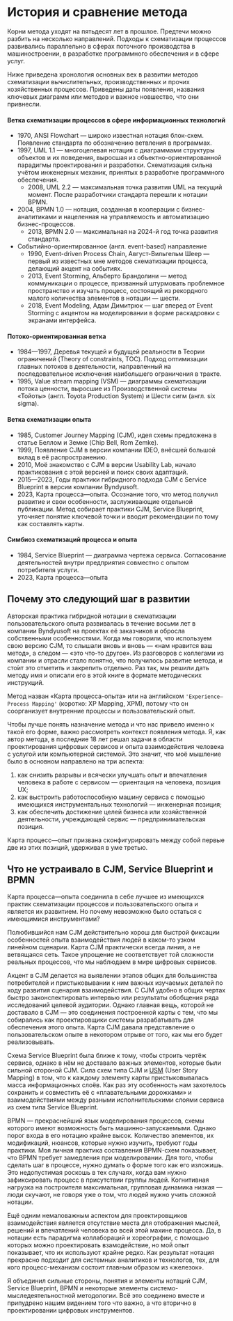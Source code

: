 # История и сравнение метода

Корни метода уходят на пятьдесят лет в прошлое. Предтечи можно разбить на несколько направлений. Подходы к схематизации процессов развивались параллельно в сферах поточного производства в машиностроении, в разработке программного обеспечения и в сфере услуг.

Ниже приведена хронология основных вех в развитии методов схематизации вычислительных, производственных и прочих хозяйственных процессов. Приведены даты появления, названия ключевых диаграмм или методов и важное новшество, что они привнесли.

#### Ветка схематизации процессов в сфере информационных технологий

* 1970, ANSI Flowchart — широко известная нотация блок-схем. Появление стандарта по обозначению ветвления в программах.
* 1997, UML 1.1 — многоцелевая нотация с диаграммами структуры объектов и их поведения, выросшая из объектно-ориентированной парадигмы проектирования и разработки. Схематизация сильна учётом инженерных механик, принятых в разработке программного обеспечения.
  * 2008, UML 2.2 — максимальная точка развития UML на текущий момент. После разработчики стандарта перешли к нотации BPMN.
* 2004, BPMN 1.0 — нотация, созданная в кооперации с бизнес-аналитиками и нацеленная на управляемость и автоматизацию бизнес-процессов.
  * 2013, BPMN 2.0 — максимальная на 2024-й год точка развития стандарта.
* Событийно-ориентированное (англ. event-based) направление
  * 1990, Event-driven Process Chain, Август-Вильгельм Шеер — первый из известных мне методов схематизации процесса, делающий акцент на событиях.
  * 2013, Event Storming, Альберто Брандолини — метод коммуникации о процессе, призванный штурмовать проблемное пространство и изучать процесс, состоящий из рекордного малого количества элементов в нотации — шести.
  * 2018, Event Modeling, Адам Димитрюк — шаг вперед от Event Storming с акцентом на моделировании в форме раскадровки с экранами интерфейса.

#### Потоко-ориентированная ветка

* 1984—1997, Деревья текущей и будущей реальности в Теории ограничений (Theory of constraints, TOC). Подход оптимизации главных потоков в деятельности, направленный на последовательное исключения наибольшего ограничения в тракте.
* 1995, Value stream mapping (VSM) — диаграммы схематизации потока ценности, выросшие из Производственной системы «Тойоты» (англ. Toyota Production System) и Шести сигм (англ. six sigma).

#### Ветка схематизации опыта

* 1985, Customer Journey Mapping (CJM), идея схемы предложена в статье Беллом и Земке (Chip Bell, Rom Zemke).
* 1999, Появление CJM в версии компании IDEO, внёсшей большой вклад в её распространению.
* 2010, Моё знакомство с CJM в версии Usability Lab, начало практикования с этой версией и поиск своих адаптаций.
* 2015—2023, Годы практики гибридного подхода CJM с Service Blueprint в версии компании Byndyusoft.
* 2023, Карта процесса—опыта. Осознание того, что метод получил развитие и свои особенности, заслуживающие отдельной публикации. Метод собирает практики CJM, Service Blueprint, уточняет понятие ключевой точки и вводит рекомендации по тому как составлять карты.

#### Симбиоз схематизаций процесса и опыта

* 1984, Service Blueprint — диаграмма чертежа сервиса. Согласование деятельностей внутри предприятия совместно с опытом потребителя услуги.
* 2023, Карта процесса—опыта

## Почему это следующий шаг в развитии

Авторская практика гибридной нотации в схематизации пользовательского опыта развивалась в течение восьми лет в компании Byndyusoft на проектах её заказчиков и обросла собственными особенностями. Когда мы говорили, что используем свою версию CJM, то слышали вновь и вновь — «нам нравится ваш метод», а следом — «это что-то другое». Из разговоров с коллегами из компании и отрасли стало понятно, что получилось развитие метода, и сто́ит это отметить и закрепить отдельно. Раз так, мы решили дать методу имя и описали его в этой книге в формате методических инструкций.

Метод назван «Карта процесса-опыта» или на английском `'Еxperience—Process Mapping'` (коротко: XP Mapping, XPM), потому что он соорганизует внутренние процессы и пользовательский опыт.

Чтобы лучше понять назначение метода и что нас привело именно к такой его форме, важно рассмотреть контекст появления метода. Я, как автор метода, в последние 18 лет решал задачи в области проектирования цифровых сервисов и опыта взаимодействия человека с услугой или компьютерной системой. Это значит, что моё мышление было в основном направлено на три аспекта:

1. как снизить разрывы и всячески улучшать опыт и впечатления человека в работе с сервисом — ориентация на человека, позиция UX;
2. как выстроить работоспособную машину сервиса с помощью имеющихся инструментальных технологий — инженерная позиция;
3. как обеспечить достижение целей бизнеса или хозяйственной деятельности, учреждающей сервис — предпринимательская позиция.

Карта процесс—опыт призвана сконфигурировать между собой первые две из этих позиций, удерживая в уме третью.

## Что не устраивало в CJM, Service Blueprint и BPMN

Карта процесса—опыта соединила в себе лучшее из имеющихся практик схематизации процессов и пользовательского опыта и является их развитием. Но почему невозможно было остаться с имеющимися инструментами?

Полюбившийся нам CJM действительно хорош для быстрой фиксации особенностей опыта взаимодействия людей в каком-то узком линейном сценарии. Карта CJM практически всегда линия, а не ветвящаяся сеть. Такое упрощение не соответствует той сложности реальных процессов, что мы наблюдаем в мире цифровых сервисов.

Акцент в CJM делается на выявлении этапов общих для большинства потребителей и пристыковывании к ним важных изучаемых деталей по ходу развития сценария взаимодействия. С CJM удобно в общих чертах быстро законспектировать интервью или результаты обобщения ряда исследований целевой аудитории. Однако главная вещь, которой не доставало в CJM — это соединения построенной карты с тем, что мы собирались как проектировщики системы разрабатывать для обеспечения этого опыта. Карта CJM давала представление о пользовательском опыте в некотором отрыве от того, как мы его будет реализовывать.

Схема Service Blueprint была ближе к тому, чтобы строить чертёж сервиса, однако в нём не доставало важных элементов, которые были сильной стороной CJM. Сила схем типа CJM и [USM](https://ashapiro.ru/articles/usm) (User Story Mapping) в том, что к каждому элементу карты пристыковывалась масса информационных слоёв. Как раз эту особенность нам захотелось сохранить и совместить её с «плавательными дорожками» и взаимодействиями между разными исполнительскими слоями сервиса из схем типа Service Blueprint.

BPMN — прекраснейший язык моделирования процессов, схемы которого имеют возможность быть машинно-запускаемыми. Однако порог входа в его нотацию крайне высок. Количество элементов, их модификаций, нюансов, которые нужно изучить, требуют годы практики. Моя личная практика составления BPMN-схем показывает, что BPMN требует замедления при моделировании. Для того, чтобы сделать шаг в процессе, нужно думать о форме того как его изложишь. Это недопустимая роскошь в тех случаях, когда вам нужно зафиксировать процесс в присутствии группы людей. Когнитивная нагрузка на построителя максимальная, групповая динамика низкая — люди скучают, не говоря уже о том, что людей нужно учить сложной нотации.

Ещё одним немаловажным аспектом для проектировщиков взаимодействия является отсутствие места для отображения мыслей, решений и впечатлений человека во всей этой махине процесса. Да, в нотации есть парадигма коллабораций и хореографии, с помощью которых можно проектировать взамодействие, но мой опыт показывает, что их используют крайне редко. Как результат нотация прекрасно подходит для системных аналитиков и технологов, тех, для кого процесс-механизм состоит главным образом из «железок».

Я объединил сильные стороны, понятия и элементы нотаций CJM, Service Blueprint, BPMN и некоторые элементы системо-мыследеятельностной методологии. Всё это соединено вместе и припудрено нашим видением того что важно, а что вторично в проектировании цифровых инструментов.

